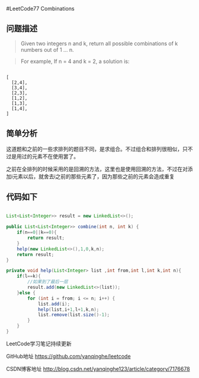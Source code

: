 #LeetCode77 Combinations

## 问题描述

>Given two integers n and k, return all possible combinations of k numbers out of 1 ... n.

>For example,
>If n = 4 and k = 2, a solution is:

```

[
  [2,4],
  [3,4],
  [2,3],
  [1,2],
  [1,3],
  [1,4],
]

```

## 简单分析

这道题和之前的一些求排列的题目不同，是求组合。不过组合和排列很相似，只不过是用过的元素不在使用罢了。

之前在全排列的时候采用的是回溯的方法，这里也是使用回溯的方法，不过在对添加i元素以后，就舍去i之前的那些元素了，因为那些之前的元素会造成重复

## 代码如下
``` java 

List<List<Integer>> result = new LinkedList<>();

public List<List<Integer>> combine(int n, int k) {
    if(n==0||k==0){
        return result;
    }
    help(new LinkedList<>(),1,0,k,n);
    return result;
}

private void help(List<Integer> list ,int from,int l,int k,int n){
    if(l==k){
        //如果到了最后一层
        result.add(new LinkedList<>(list));
    }else {
        for (int i = from; i <= n; i++) {
            list.add(i);
            help(list,i+1,l+1,k,n);
            list.remove(list.size()-1);
        }
    }
}

```
LeetCode学习笔记持续更新

GitHub地址 https://github.com/yanqinghe/leetcode

CSDN博客地址 http://blog.csdn.net/yanqinghe123/article/category/7176678
